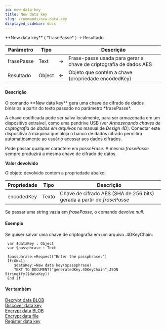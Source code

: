 ```yaml
---
id: new-data-key
title: New data key
slug: /commands/new-data-key
displayed_sidebar: docs
---
```


<!--REF #_command_.New data key.Syntax-->**New data key** ( *frasePasse* ) -> Resultado<!-- END REF-->
<!--REF #_command_.New data key.Params-->
| Parâmetro | Tipo |  | Descrição |
| --- | --- | --- | --- |
| frasePasse | Text | &#8594;  | Frase-passe usada para gerar a chave de criptografia de dados AES |
| Resultado | Object | &#8592; | Objeto que contém a chave (propriedade encodedKey) |

<!-- END REF-->

#### Descrição 

<!--REF #_command_.New data key.Summary-->O comando **New data key** gera uma chave de cifrado de dados binários a partir do texto passado no parâmetro *frasePasse*.<!-- END REF-->

A chave codificada pode ser salva localmente, para ser armazenada em um dispositivo extraível, como uma pendrive USB (ver *Armazenando chaves de criptografia de dados em arquivos* no manual de *Design 4D*). Conectar este dispositivo à máquina que aloja o banco de dados cifrado permitirá automaticamente ao usuário acessar aos dados cifrados.

Pode passar qualquer caractere em *passeFrase*. A mesma *frasePasse* sempre produzirá a mesma chave de cifrado de datos.

**Valor devolvido**

O objeto devolvido contém a propriedade abaixo:

| **Propriedade** | **Tipo** | **Descrição**                                                          |
| --------------- | -------- | ---------------------------------------------------------------------- |
| encodedKey      | Texto    | Chave de cifrado AES (SHA de 256 bits) gerada a partir de *frasePasse* |

Se passar uma string vazia em *frasePasse*, o comando devolve *null*.

#### Exemplo 

Se quiser salvar uma chave de criptografia em um arquivo .4DKeyChain:

```4d
 var $dataKey : Object
 var $passphrase : Text
 
 $passphrase:=Request("Enter the passphrase:")
 If(OK=1)
    $dataKey:=New data key($passphrase)
    TEXT TO DOCUMENT("generatedKey.4DKeyChain";JSON Stringify($dataKey))
 End if
```

#### Ver também 

  
[Decrypt data BLOB](decrypt-data-blob.md)  
[Discover data key](discover-data-key.md)  
[Encrypt data BLOB](encrypt-data-blob.md)  
[Encrypt data file](encrypt-data-file.md)  
[Register data key](register-data-key.md)  